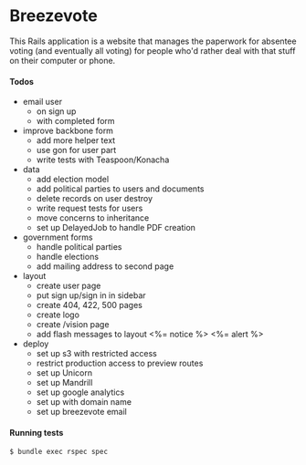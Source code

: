 Breezevote
==========

This Rails application is a website that manages the paperwork for absentee voting (and eventually all voting) for people who'd rather deal with that stuff on their computer or phone.

#### Todos ####

- email user
  - on sign up
  - with completed form
- improve backbone form
  - add more helper text
  - use gon for user part
  - write tests with Teaspoon/Konacha
- data
  - add election model
  - add political parties to users and documents
  * delete records on user destroy
  * write request tests for users
  - move concerns to inheritance
  - set up DelayedJob to handle PDF creation
- government forms
  - handle political parties
  - handle elections
  - add mailing address to second page
- layout
  - create user page
  - put sign up/sign in in sidebar
  - create 404, 422, 500 pages
  - create logo
  - create /vision page
  - add flash messages to layout <%= notice %> <%= alert %>
- deploy
  * set up s3 with restricted access
  - restrict production access to preview routes
  - set up Unicorn
  - set up Mandrill
  - set up google analytics
  - set up with domain name
  - set up breezevote email

#### Running tests ####

```sh
$ bundle exec rspec spec
```
